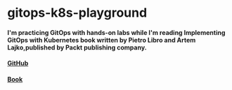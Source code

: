 # gitops-k8s-playground

#### I'm practicing GitOps with hands-on labs while I'm reading Implementing GitOps with Kubernetes book written by Pietro Libro and Artem Lajko,published by Packt publishing company.

#### [GitHub](https://github.com/PacktPublishing/Implementing-GitOps-with-Kubernetes#)
#### [Book](https://www.packtpub.com/en-in/product/implementing-gitops-with-kubernetes-9781835884225?utm_source=github&utm_medium=repository&utm_campaign=9781786461629)